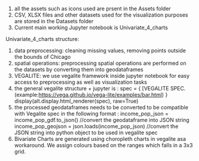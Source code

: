 1. all the assets such as icons used are prsent in the Assets folder
2. CSV, XLSX files and other datasets used for the visualization purposes are stored in the Datasets folder
3. Current main working Jupyter notebook is Univariate_4_charts

Univariate_4_charts structure:
  1. data preprocessing: cleaning missing values, removing points outside the bounds of Chicago
  2. spatial operations: preprocessing spatial operations are performed on the datasets by converting them into geodataframes
  3. VEGALITE: we use vegalite framework inside jupyter notebook for easy access to preprocessing as well as visualization tasks
  4. the general vegalite structure + jupyter is :
      spec = { [VEGALITE SPEC. (example:https://vega.github.io/vega-lite/examples/bar.html) }
      display(alt.display.html_renderer(spec), raw=True)
 6. the processed geodataframes needs to be converted to be compatible with Vegalite spec in the following format :
    income_pop_json = income_pop_gdf.to_json() //convert the geodataframe into JSON string
    income_pop_geojson = json.loads(income_pop_json)      //convert the JSON string into python object to be used in vegalite spec
  7. Bivariate Charts are generated using choropleth charts in vegalite asa workaround. We assign colours based on the ranges which falls in a 3x3 grid.


